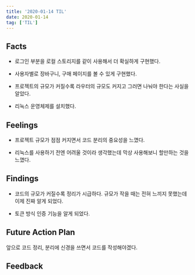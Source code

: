 ```yaml
---
title: '2020-01-14 TIL'
date: 2020-01-14
tag: ['TIL']
---
```


## Facts

- 로그인 부분을 로컬 스토리지를 같이 사용해서 더 확실하게 구현했다.

- 사용자별로 장바구니, 구매 페이지를 볼 수 있게 구현했다.

- 프로젝트의 규모가 커질수록 라우터의 규모도 커지고 그러면 나눠야 한다는 사실을 알았다.

- 리눅스 운영체제를 설치했다.

## Feelings

- 프로젝트 규모가 점점 커지면서 코드 분리의 중요성을 느꼈다.

- 리눅스를 사용하기 전엔 어려울 것이라 생각했는데 막상 사용해보니 할만하는 것을 느꼈다.

## Findings

- 코드의 규모가 커질수록 정리가 시급하다. 규모가 작을 때는 전혀 느끼지 못했는데 이제 진짜 알게 되었다.

- 토큰 방식 인증 기능을 알게 되었다.

## Future Action Plan

앞으로 코드 정리, 분리에 신경을 쓰면서 코드를 작성해야겠다.

## Feedback
